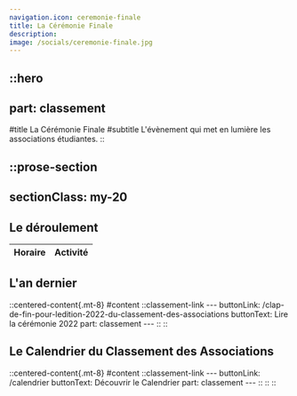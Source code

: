 ```yaml
---
navigation.icon: ceremonie-finale
title: La Cérémonie Finale
description:
image: /socials/ceremonie-finale.jpg
---
```


::hero
---
part: classement
---
#title
La Cérémonie Finale
#subtitle
L'évènement qui met en lumière les associations étudiantes.
::

::prose-section
---
sectionClass: my-20
---
<!-- 
- dans une école à paris (parce que c'est le lieu de vie des étudiants et des associations étudiantes)
- mettre les associations au centre (un évènement qui ne gravite que autour d'elles) avec les talks et les pitchs pour les prix et les trophées
- expliquer le prix et les trophées
- donner des raisons qui font que c'est un évènement unique et qui met en lumière les associations étudiantes (et que du coup, tout le monde est le bienvenu et doit venir)
- avec des entreprises partenaires
 -->

## Le déroulement

| Horaire | Activité |
| --- | --- |

<!-- Continuer la table avec les horaires des activités -->
<!-- Penser à préciser chaque activité, en quoi elle consiste, son objectif (toujours tournée pour les associations étudiantes) -->
<!-- mettre un lien vers la page pour devenir partenaire (à mettre à jour du coup et glisser un lien vers cette page sur le pense bete) -->

## L'an dernier

<!-- Ajouter du contenu, des images (pas besoin de carousel) -->

  ::centered-content{.mt-8}
  #content
    ::classement-link
    ---
    buttonLink: /clap-de-fin-pour-ledition-2022-du-classement-des-associations
    buttonText: Lire la cérémonie 2022
    part: classement
    ---
    ::
  ::

## Le Calendrier du Classement des Associations

  ::centered-content{.mt-8}
  #content
    ::classement-link
    ---
    buttonLink: /calendrier
    buttonText: Découvrir le Calendrier
    part: classement
    ---
    ::
  ::
::
